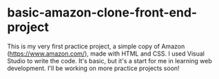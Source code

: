 # basic-amazon-clone-front-end-project

This is my very first practice project, a simple copy of Amazon (https://www.amazon.com/), made with HTML and CSS. I used Visual Studio to write the code. It's basic, but it's a start for me in learning web development. I'll be working on more practice projects soon!
